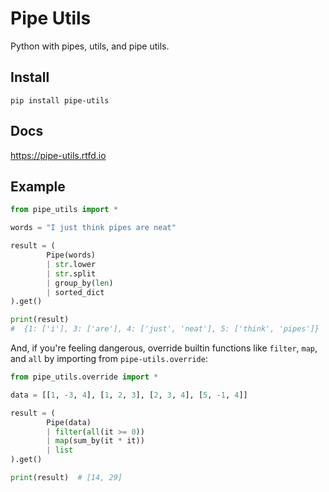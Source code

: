 # Pipe Utils

Python with pipes, utils, and pipe utils.

## Install

```
pip install pipe-utils
```

## Docs

https://pipe-utils.rtfd.io

## Example

```python
from pipe_utils import *

words = "I just think pipes are neat"

result = (
        Pipe(words)
        | str.lower
        | str.split
        | group_by(len)
        | sorted_dict
).get()

print(result)
#  {1: ['i'], 3: ['are'], 4: ['just', 'neat'], 5: ['think', 'pipes']}
```

And, if you're feeling dangerous, override builtin functions
like `filter`, `map`, and `all` by importing from `pipe-utils.override`:

```python
from pipe_utils.override import *

data = [[1, -3, 4], [1, 2, 3], [2, 3, 4], [5, -1, 4]]

result = (
        Pipe(data)
        | filter(all(it >= 0))
        | map(sum_by(it * it))
        | list
).get()

print(result)  # [14, 29]
```
